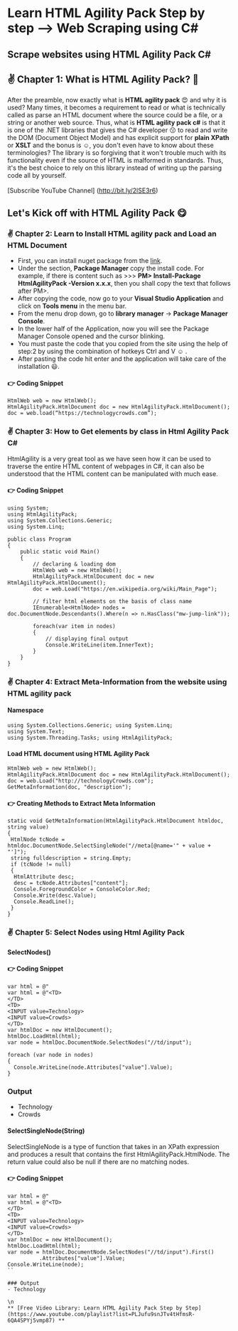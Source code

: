 # Learn HTML Agility Pack Step by step --> Web Scraping using C# 
## Scrape websites using HTML Agility Pack C#
## :v: Chapter 1: What is HTML Agility Pack? :cowboy_hat_face:	
After the preamble, now exactly what is **HTML agility pack** :heart_eyes: and why it is used? Many times, it becomes a requirement to read or what is technically called as parse an HTML document where the source could be a file, or a string or another web source. Thus, what is **HTML agility pack c#** is that it is one of the .NET libraries that gives the C# developer :kissing: to read and write the DOM (Document Object Model) and has explicit support for **plain XPath** or **XSLT** and the bonus is :relaxed:, you don't even have to know about these terminologies? The library is so forgiving that it won't trouble much with its functionality even if the source of HTML is malformed in standards. Thus, it's the best choice to rely on this library instead of writing up the parsing code all by yourself.</br>
</br>
[Subscribe YouTube Channel] (http://bit.ly/2lSE3r6)

## Let's Kick off with HTML Agility Pack :yum:
### :v:	Chapter 2: Learn to Install HTML agility pack and Load an HTML Document
- First, you can install nuget package from the [link](https://nuget.org/packages/HtmlAgilityPack).
- Under the section, **Package Manager** copy the install code. For example, if there is content such as >>> **PM> Install-Package HtmlAgilityPack -Version x.x.x**, then you shall copy the text that follows after PM>.
- After copying the code, now go to your **Visual Studio Application** and click on **Tools menu** in the menu bar.
- From the menu drop down, go to **library manager** → **Package Manager Console**.
- In the lower half of the Application, now you will see the Package Manager Console opened and the cursor blinking.
- You must paste the code that you copied from the site using the help of step:2 by using the combination of hotkeys Ctrl and V :relaxed: .
- After pasting the code hit enter and the application will take care of the installation :smiley:.

#### :point_right: Coding Snippet

```
HtmlWeb web = new HtmlWeb();
HtmlAgilityPack.HtmlDocument doc = new HtmlAgilityPack.HtmlDocument(); 
doc = web.load(“https://technologycrowds.com”);
```

### :v:	Chapter 3: How to Get elements by class in Html Agility Pack C# 

HtmlAgility is a very great tool as we have seen how it can be used to traverse the entire HTML content of webpages in C#, it can also be understood that the HTML content can be manipulated with much ease.

#### :point_right: Coding Snippet

```
using System;
using HtmlAgilityPack;
using System.Collections.Generic;
using System.Linq;

public class Program
{
	public static void Main()
	{
		// declaring & loading dom
		HtmlWeb web = new HtmlWeb();
		HtmlAgilityPack.HtmlDocument doc = new HtmlAgilityPack.HtmlDocument();
		doc = web.Load("https://en.wikipedia.org/wiki/Main_Page");
		
		// filter html elements on the basis of class name
		IEnumerable<HtmlNode> nodes = doc.DocumentNode.Descendants().Where(n => n.HasClass("mw-jump-link"));
		
		foreach(var item in nodes)
		{
			// displaying final output
			Console.WriteLine(item.InnerText);	
		}
	}
}
```

### :v:	Chapter 4: Extract Meta-Information from the website using HTML agility pack

#### Namespace

```
using System.Collections.Generic; using System.Linq;
using System.Text;
using System.Threading.Tasks; using HtmlAgilityPack;
```

#### Load HTML document using HTML Agility Pack

```
HtmlWeb web = new HtmlWeb();
HtmlAgilityPack.HtmlDocument doc = new HtmlAgilityPack.HtmlDocument();
doc = web.Load("http://technologyCrowds.com");
GetMetaInformation(doc, "description");
```

#### :point_right: Creating Methods to Extract Meta Information

```
static void GetMetaInformation(HtmlAgilityPack.HtmlDocument htmldoc, string value)
{
 HtmlNode tcNode = htmldoc.DocumentNode.SelectSingleNode("//meta[@name='" + value + "']");
 string fulldescription = string.Empty;
 if (tcNode != null)
 {
  HtmlAttribute desc;
  desc = tcNode.Attributes["content"];
  Console.ForegroundColor = ConsoleColor.Red;
  Console.Write(desc.Value);
  Console.ReadLine();
 }
}
```
### :v: Chapter 5: Select Nodes using Html Agility Pack
#### SelectNodes()

#### :point_right: Coding Snippet

```
var html = @"
var html = @"<TD>
</TD>
<TD>
<INPUT value=Technology>
<INPUT value=Crowds>
</TD>
var htmlDoc = new HtmlDocument();
htmlDoc.LoadHtml(html);
var node = htmlDoc.DocumentNode.SelectNodes("//td/input");

foreach (var node in nodes)
{
  Console.WriteLine(node.Attributes["value"].Value);
}
```
### Output

- Technology
- Crowds

#### SelectSingleNode(String)
SelectSingleNode is a type of function that takes in an XPath expression and produces a result that contains the first HtmlAgilityPack.HtmlNode. 
The return value could also be null if there are no matching nodes.

#### :point_right: Coding Snippet

```
var html = @"
var html = @"<TD>
</TD>
<TD>
<INPUT value=Technology>
<INPUT value=Crowds>
</TD>
var htmlDoc = new HtmlDocument();
htmlDoc.LoadHtml(html);
var node = htmlDoc.DocumentNode.SelectNodes("//td/input").First()
          .Attributes["value"].Value;
Console.WriteLine(node);
``

### Output
- Technology

\n
** [Free Video Library: Learn HTML Agility Pack Step by Step](https://www.youtube.com/playlist?list=PLJufu9snJTv4tHfmsR-6QA4SPYj5vmp87) **
